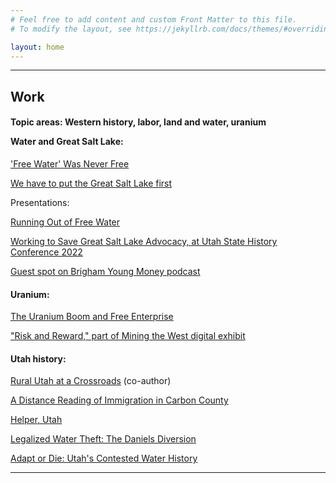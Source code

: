 ```yaml
---
# Feel free to add content and custom Front Matter to this file.
# To modify the layout, see https://jekyllrb.com/docs/themes/#overriding-theme-defaults

layout: home
---
```

<hr>
<h2>Work</h2>
  <h4>
<p>Topic areas: Western history, labor, land and water, uranium
</p><b>Water and Great Salt Lake:</b>
  </h4>
<p><a href="https://therevelator.org/free-water-colorado-river/" target="_blank">'Free Water' Was Never Free</a>
</p><p><a href="https://www.sltrib.com/opinion/commentary/2022/08/04/nate-housley-we-have-put-great/" target="_blank">We have to put the Great Salt Lake first</a>
</p><p>Presentations:
</p><p><a href="https://youtu.be/QHfp_fUUme4" target="_blank">Running Out of Free Water</a>
</p><p><a href="https://youtu.be/aV0-t5IvUNI" target="_blank">Working to Save Great Salt Lake Advocacy, at Utah State History Conference 2022</a>
</p><p><a href="https://soundcloud.com/brigham-young-money/save-our-great-salt-lake-feat-nate-housley?utm_source=clipboard&amp;utm_medium=text&amp;utm_campaign=social_sharing" target="_blank">Guest spot on Brigham Young Money podcast</a>
</p><h4><b>Uranium:</b></h4>
<p><a href="https://history.utah.gov/the-uranium-boom-and-free-enterprise/" target="_blank">The Uranium Boom and Free Enterprise</a>
</p><p><a href="https://exhibits.lib.utah.edu/s/mining-the-west/page/risk-and-reward" target="_blank">"Risk and Reward," part of Mining the West digital exhibit</a>
</p><h4><b>Utah history:</b></h4>
<p><a href="https://www.utahhumanities.org/images/centerheritage/docs/XR_Utah_Rural_Crossroads_essay_lr.pdf" target="_blank">Rural Utah at a Crossroads</a> (co-author)
</p><p><a href="https://history.utah.gov/a-distance-reading-of-immigration-in-carbon-county/" target="_blank">A Distance Reading of Immigration in Carbon County</a>
</p><p><a href="https://www.intermountainhistories.org/items/show/373" target="_blank">Helper, Utah</a>
</p><p><a href="https://www.utahhumanities.org/stories/items/show/377" target="_blank">Legalized Water Theft: The Daniels Diversion</a>
</p><p><a href="https://www.utahhumanities.org/stories/items/show/452" target="_blank">Adapt or Die: Utah's Contested Water History</a>
</p><hr>

